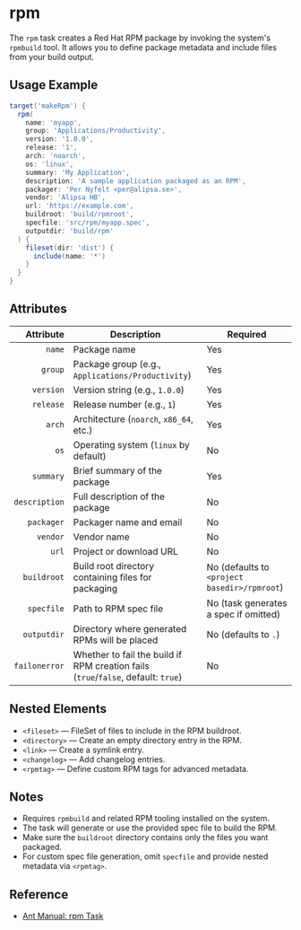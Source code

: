 # rpm

The `rpm` task creates a Red Hat RPM package by invoking the system's `rpmbuild` tool. It allows you to define package metadata and include files from your build output.

## Usage Example

```groovy
target('makeRpm') {
  rpm(
    name: 'myapp',
    group: 'Applications/Productivity',
    version: '1.0.0',
    release: '1',
    arch: 'noarch',
    os: 'linux',
    summary: 'My Application',
    description: 'A sample application packaged as an RPM',
    packager: 'Per Nyfelt <per@alipsa.se>',
    vendor: 'Alipsa HB',
    url: 'https://example.com',
    buildroot: 'build/rpmroot',
    specfile: 'src/rpm/myapp.spec',
    outputdir: 'build/rpm'
  ) {
    fileset(dir: 'dist') {
      include(name: '*')
    }
  }
}
```

## Attributes

|     Attribute | Description                                                                       | Required                                     |
|--------------:|-----------------------------------------------------------------------------------|----------------------------------------------|
|        `name` | Package name                                                                      | Yes                                          |
|       `group` | Package group (e.g., `Applications/Productivity`)                                 | Yes                                          |
|     `version` | Version string (e.g., `1.0.0`)                                                    | Yes                                          |
|     `release` | Release number (e.g., `1`)                                                        | Yes                                          |
|        `arch` | Architecture (`noarch`, `x86_64`, etc.)                                           | Yes                                          |
|          `os` | Operating system (`linux` by default)                                             | No                                           |
|     `summary` | Brief summary of the package                                                      | Yes                                          |
| `description` | Full description of the package                                                   | No                                           |
|    `packager` | Packager name and email                                                           | No                                           |
|      `vendor` | Vendor name                                                                       | No                                           |
|         `url` | Project or download URL                                                           | No                                           |
|   `buildroot` | Build root directory containing files for packaging                               | No (defaults to `<project basedir>/rpmroot`) |
|    `specfile` | Path to RPM spec file                                                             | No (task generates a spec if omitted)        |
|   `outputdir` | Directory where generated RPMs will be placed                                     | No (defaults to `.`)                         |
| `failonerror` | Whether to fail the build if RPM creation fails (`true`/`false`, default: `true`) | No                                           |

## Nested Elements

- `<fileset>` — FileSet of files to include in the RPM buildroot.
- `<directory>` — Create an empty directory entry in the RPM.
- `<link>` — Create a symlink entry.
- `<changelog>` — Add changelog entries.
- `<rpmtag>` — Define custom RPM tags for advanced metadata.

## Notes

- Requires `rpmbuild` and related RPM tooling installed on the system.
- The task will generate or use the provided spec file to build the RPM.
- Make sure the `buildroot` directory contains only the files you want packaged.
- For custom spec file generation, omit `specfile` and provide nested metadata via `<rpmtag>`.

## Reference

- [Ant Manual: rpm Task](https://ant.apache.org/manual/Tasks/rpm.html)
